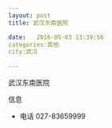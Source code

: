 ```yaml
--- 
layout: post 
title: 武汉东南医院

date:   2016-05-03 13:39:56 
categories:其他  
city:武汉
  
--- 
```

   
武汉东南医院

信息
 - 电话 027-83659999


